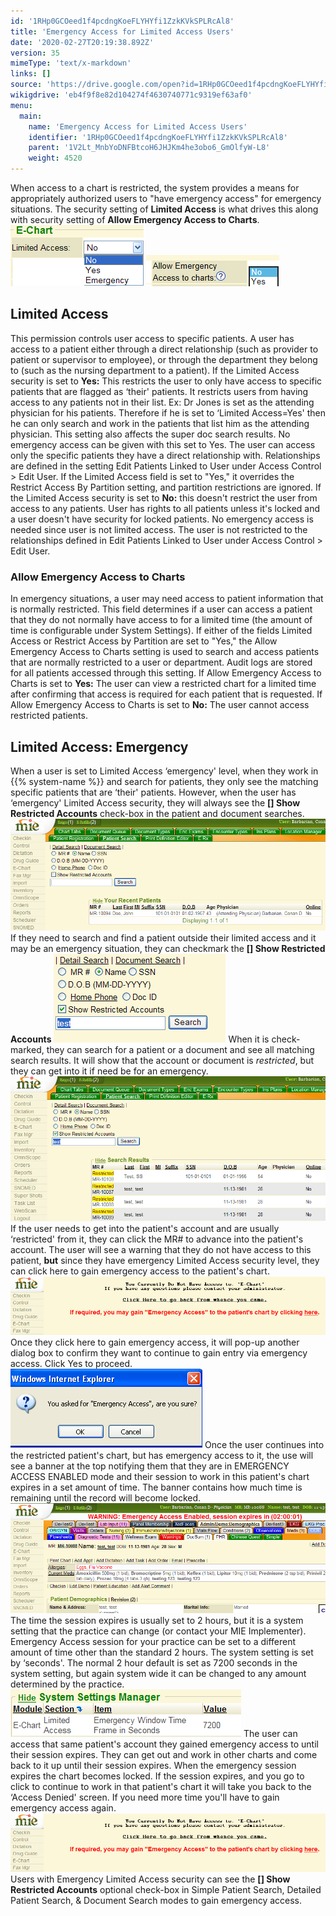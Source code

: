 ```yaml
---
id: '1RHp0GCOeed1f4pcdngKoeFLYHYfi1ZzkKVkSPLRcAl8'
title: 'Emergency Access for Limited Access Users'
date: '2020-02-27T20:19:38.892Z'
version: 35
mimeType: 'text/x-markdown'
links: []
source: 'https://drive.google.com/open?id=1RHp0GCOeed1f4pcdngKoeFLYHYfi1ZzkKVkSPLRcAl8'
wikigdrive: 'eb4f9f8e82d104274f4630740771c9319ef63af0'
menu:
  main:
    name: 'Emergency Access for Limited Access Users'
    identifier: '1RHp0GCOeed1f4pcdngKoeFLYHYfi1ZzkKVkSPLRcAl8'
    parent: '1V2Lt_MnbYoDNFBtcoH6JHJKm4he3obo6_GmOlfyW-L8'
    weight: 4520
---
```

When access to a chart is restricted, the system provides a means for appropriately authorized users to "have emergency access" for emergency situations.
The security setting of **Limited Access** is what drives this along with security setting of **Allow Emergency Access to Charts**.
![](emergency-access-for-limited-access-users.assets/10000000000000D500000062187AD0E728ECE7A8.png)
![](emergency-access-for-limited-access-users.assets/10000201000000D500000032B3566A7E5E5082DF.png)

## Limited Access

This permission controls user access to specific patients. A user has access to a patient either through a direct relationship (such as provider to patient or supervisor to employee), or through the department they belong to (such as the nursing department to a patient).
If the Limited Access security is set to **Yes:** This restricts the user to only have access to specific patients that are flagged as ‘their' patients. It restricts users from having access to any patients not in their list. Ex: Dr Jones is set as the attending physician for his patients. Therefore if he is set to ‘Limited Access=Yes' then he can only search and work in the patients that list him as the attending physician. This setting also affects the super doc search results. No emergency access can be given with this set to Yes. The user can access only the specific patients they have a direct relationship with. Relationships are defined in the setting Edit Patients Linked to User under Access Control > Edit User. If the Limited Access field is set to "Yes," it overrides the Restrict Access By Partition setting, and partition restrictions are ignored.
If the Limited Access security is set to **No:** this doesn't restrict the user from access to any patients. User has rights to all patients unless it's locked and a user doesn't have security for locked patients. No emergency access is needed since user is not limited access. The user is not restricted to the relationships defined in Edit Patients Linked to User under Access Control > Edit User.

### Allow Emergency Access to Charts

In emergency situations, a user may need access to patient information that is normally restricted. This field determines if a user can access a patient that they do not normally have access to for a limited time (the amount of time is configurable under System Settings). If either of the fields Limited Access or Restrict Access by Partition are set to "Yes," the Allow Emergency Access to Charts setting is used to search and access patients that are normally restricted to a user or department. Audit logs are stored for all patients accessed through this setting.
If Allow Emergency Access to Charts is set to **Yes:** The user can view a restricted chart for a limited time after confirming that access is required for each patient that is requested.
If Allow Emergency Access to Charts is set to **No:** The user cannot access restricted patients.

## Limited Access: Emergency

When a user is set to Limited Access ‘emergency' level, when they work in {{% system-name %}} and search for patients, they only see the matching specific patients that are ‘their' patients.
However, when the user has ‘emergency' Limited Access security, they will always see the **[] Show Restricted Accounts** check-box in the patient and document searches.
![](emergency-access-for-limited-access-users.assets/10000000000003770000013C18B8E327A0CB1889.png)
If they need to search and find a patient outside their limited access and it may be an emergency situation, they can checkmark the **[] Show Restricted Accounts**
![](emergency-access-for-limited-access-users.assets/10000000000001130000008E13EF1855ABC5F18A.png)
When it is check-marked, they can search for a patient or a document and see all matching search results. It will show that the account or document is *restricted*, but they can get into it if need be for an emergency.
![](emergency-access-for-limited-access-users.assets/10000000000003660000018F7A36B8967F3D76E6.png)
If the user needs to get into the patient's account and are usually ‘restricted' from it, they can click the MR# to advance into the patient's account. The user will see a warning that they do not have access to this patient, **but** since they have emergency Limited Access security level, they can click here to gain emergency access to the patient's chart.
![](emergency-access-for-limited-access-users.assets/10000000000003AA000000B0303112F10CF34E3D.png)
Once they click here to gain emergency access, it will pop-up another dialog box to confirm they want to continue to gain entry via emergency access. Click Yes to proceed.
![](emergency-access-for-limited-access-users.assets/10000000000001330000007FFE1C4D24F7F4B90B.png)
Once the user continues into the restricted patient's chart, but has emergency access to it, the use will see a banner at the top notifying them that they are in EMERGENCY ACCESS ENABLED mode and their session to work in this patient's chart expires in a set amount of time. The banner contains how much time is remaining until the record will become locked.
![](emergency-access-for-limited-access-users.assets/10000000000003AA000001474A17639F28B01CC3.png)
The time the session expires is usually set to 2 hours, but it is a system setting that the practice can change (or contact your MIE Implementer). Emergency Access session for your practice can be set to a different amount of time other than the standard 2 hours. The system setting is set by ‘seconds'. The normal 2 hour default is set as 7200 seconds in the system setting, but again system wide it can be changed to any amount determined by the practice.
![](emergency-access-for-limited-access-users.assets/10000000000001710000004CEC32407161235476.png)
The user can access that same patient's account they gained emergency access to until their session expires. They can get out and work in other charts and come back to it up until their session expires.
When the emergency session expires the chart becomes locked. If the session expires, and you go to click to continue to work in that patient's chart it will take you back to the ‘Access Denied' screen. If you need more time you'll have to gain emergency access again.
![](emergency-access-for-limited-access-users.assets/10000000000003AA000000B0303112F10CF34E3D.png)
Users with Emergency Limited Access security can see the **[] Show Restricted Accounts** optional check-box in Simple Patient Search, Detailed Patient Search, & Document Search modes to gain emergency access.
